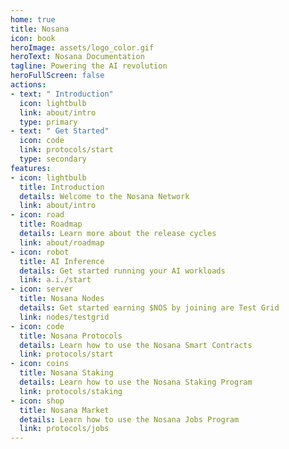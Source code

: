 ```yaml
---
home: true
title: Nosana
icon: book
heroImage: assets/logo_color.gif
heroText: Nosana Documentation
tagline: Powering the AI revolution
heroFullScreen: false
actions:
- text: " Introduction"
  icon: lightbulb
  link: about/intro
  type: primary
- text: " Get Started"
  icon: code
  link: protocols/start
  type: secondary
features:
- icon: lightbulb
  title: Introduction
  details: Welcome to the Nosana Network
  link: about/intro
- icon: road
  title: Roadmap
  details: Learn more about the release cycles
  link: about/roadmap
- icon: robot
  title: AI Inference
  details: Get started running your AI workloads
  link: a.i./start
- icon: server
  title: Nosana Nodes
  details: Get started earning $NOS by joining are Test Grid
  link: nodes/testgrid
- icon: code
  title: Nosana Protocols
  details: Learn how to use the Nosana Smart Contracts
  link: protocols/start
- icon: coins
  title: Nosana Staking
  details: Learn how to use the Nosana Staking Program
  link: protocols/staking
- icon: shop
  title: Nosana Market
  details: Learn how to use the Nosana Jobs Program
  link: protocols/jobs
---
```

